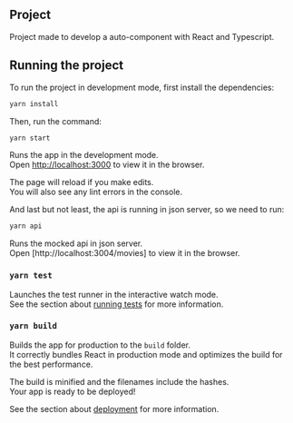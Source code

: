 ## Project
Project made to develop a auto-component with React and Typescript.
## Running the project
To run the project in development mode, first install the dependencies:
```bash
yarn install
```
Then, run the command:
```bash
yarn start
```
Runs the app in the development mode.\
Open [http://localhost:3000](http://localhost:3000) to view it in the browser.

The page will reload if you make edits.\
You will also see any lint errors in the console.

And last but not least, the api is running in json server, so we need to run:
```bash
yarn api
```
Runs the mocked api in json server.\
Open [http://localhost:3004/movies] to view it in the browser.

### `yarn test`

Launches the test runner in the interactive watch mode.\
See the section about [running tests](https://facebook.github.io/create-react-app/docs/running-tests) for more information.

### `yarn build`

Builds the app for production to the `build` folder.\
It correctly bundles React in production mode and optimizes the build for the best performance.

The build is minified and the filenames include the hashes.\
Your app is ready to be deployed!

See the section about [deployment](https://facebook.github.io/create-react-app/docs/deployment) for more information.
